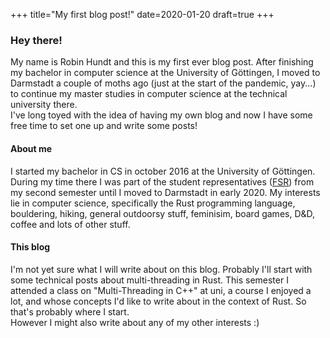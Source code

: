+++
title="My first blog post!"
date=2020-01-20
draft=true
+++  
### Hey there!  
My name is Robin Hundt and this is my first ever blog post. After finishing my bachelor in computer science at the University of Göttingen, I moved to Darmstadt a couple of moths ago (just at the start of the pandemic, yay...) to continue my master studies in computer science at the technical university there.  
I've long toyed with the idea of having my own blog and now I have some free time to set one up and write some posts!  

#### About me
I started my bachelor in CS in october 2016 at the University of Göttingen. During my time there I was part of the student representatives ([FSR](https://fsr.math-cs.uni-goettingen.de/)) from my second semester until I moved to Darmstadt in early 2020. My interests lie in computer science, specifically the Rust programming language, bouldering, hiking, general outdoorsy stuff, feminisim, board games, D&D, coffee and lots of other stuff.

#### This blog
I'm not yet sure what I will write about on this blog. Probably I'll start with some technical posts about multi-threading in Rust. This semester I attended a class on "Multi-Threading in C++" at uni, a course I enjoyed a lot, and whose concepts I'd like to write about in the context of Rust. So that's probably where I start.  
However I might also write about any of my other interests :)

